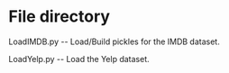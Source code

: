 # File directory
LoadIMDB.py -- Load/Build pickles for the IMDB dataset.

LoadYelp.py -- Load the Yelp dataset.
